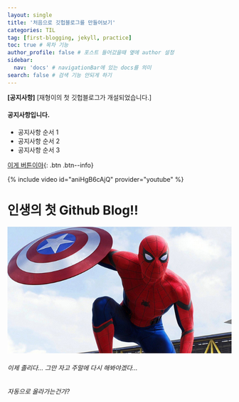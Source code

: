 ```yaml
---
layout: single
title: '처음으로 깃헙블로그를 만들어보기'
categories: TIL
tag: [first-blogging, jekyll, practice]
toc: true # 목차 기능
author_profile: false # 포스트 들어갔을때 옆에 author 설정
sidebar:
  nav: 'docs' # navigationBar에 있는 docs를 의미
search: false # 검색 기능 안되게 하기
---
```


**[공지사항]** [재형이의 첫 깃헙블로그가 개설되었습니다.]

<div class="notice--success">
<h4>공지사항입니다.</h4>
<ul>
    <li>공지사항 순서 1</li>
    <li>공지사항 순서 2</li>
    <li>공지사항 순서 3</li>
</ul>
</div>

[이게 버튼이야](https://www.naver.com){: .btn .btn--info}

{% include video id="aniHgB6cAjQ" provider="youtube" %}

# 인생의 첫 Github Blog!!

![spider-man](../images/spider-man.jpeg)

###### 이제 졸리다... 그만 자고 주말에 다시 해봐야겠다...

###### 자동으로 올라가는건가?
